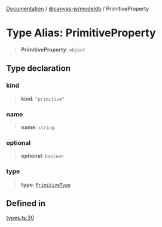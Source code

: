[Documentation](../../../packages.md) / [@canvas-js/modeldb](../index.md) / PrimitiveProperty

# Type Alias: PrimitiveProperty

> **PrimitiveProperty**: `object`

## Type declaration

### kind

> **kind**: `"primitive"`

### name

> **name**: `string`

### optional

> **optional**: `boolean`

### type

> **type**: [`PrimitiveType`](PrimitiveType.md)

## Defined in

[types.ts:30](https://github.com/canvasxyz/canvas/blob/62d177fb446565afa753f83091e84331fbd47245/packages/modeldb/src/types.ts#L30)
